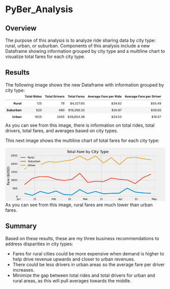 # PyBer_Analysis

## Overview
The purpose of this analysis is to analyze ride sharing data by city type: rural, urban, or suburban. Components of this analysis include a new Dataframe showing information grouped by city type and a multiline chart to visualize total fares for each city type. 

## Results

The following image shows the new Dataframe with information grouped by city type:
![ ](https://github.com/baumgartner-99/PyBer_Analysis/blob/main/PyBer_Summary.png?raw=true)
As you can see from this image, there is information on total rides, total drivers, total fares, and averages based on city types.

This next image shows the multiline chart of total fares for each city type: 

![ ](https://github.com/baumgartner-99/PyBer_Analysis/blob/main/analysis/PyBer_Fare_Summary.png?raw=true)
As you can see from this image, rural fares are much lower than urban fares.

## Summary
Based on these results, these are my three business recommendations to address disparities in city types: 
  - Fares for rural cities could be more expensive when demand is higher to help drive revenue upwards and closer to urban revenues.
  - There could be less drivers in urban areas so the average fare per driver increases.
  - Minimize the gap between total rides and total drivers for urban and rural areas, as this will pull averages towards the middle.
